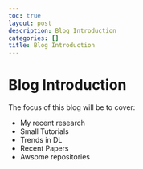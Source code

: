 ```yaml
---
toc: true
layout: post
description: Blog Introduction
categories: []
title: Blog Introduction
---
```

# Blog Introduction

The focus of this blog will be to cover:

- My recent research
- Small Tutorials
- Trends in DL
- Recent Papers
- Awsome repositories
